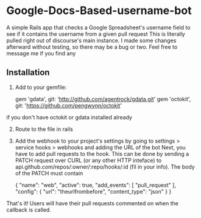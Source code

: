 Google-Docs-Based-username-bot
==============================

A simple Rails app that checks a Google Spreadsheet's username field to see if it contains the username from a given pull request
This is literally pulled right out of discourse's main instance. I made some changes afterward without testing, so there may be a bug or two. Feel free to message me if you find any


Installation
------------
1. Add to your gemfile:

      gem 'gdata', git: 'http://github.com/agentrock/gdata.git'
      gem 'octokit', git: 'https://github.com/pengwynn/octokit'

if you don't have octokit or gdata installed already

2. Route to the file in rails

3. Add the webhook to your project's settings by going to settings > service hooks > webhooks and adding the URL of the bot
Next, you have to add pull requests to the hook.
This can be done by sending a PATCH request over CURL (or any other HTTP inteface) to api.github.com/repos/:owner/:repo/hooks/:id (fil in your info).
The body of the PATCH must contain

    {
      "name": "web",
      "active": true,
      "add_events": [
        "pull_request"
      ],
      "config": {
        "url": "theurlfrombefore",
        "content_type": "json"
      }
    }

That's it! 
Users will have their pull requests commented on when the callback is called.
